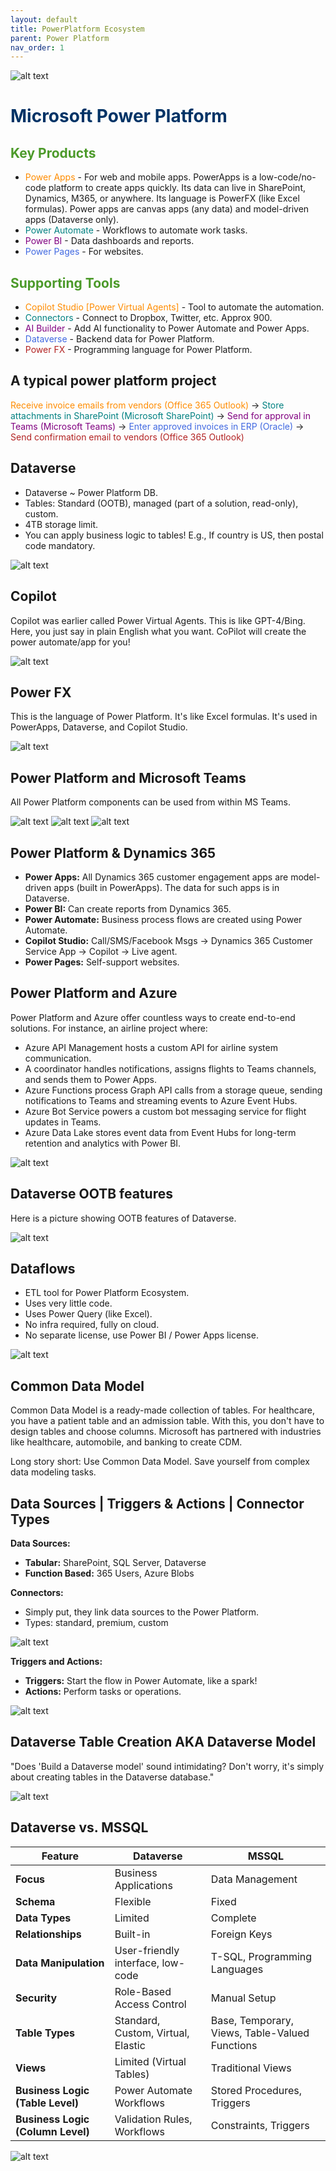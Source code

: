 ```yaml
---
layout: default
title: PowerPlatform Ecosystem
parent: Power Platform
nav_order: 1
---
```


![alt text](images\image-5.png)

# <span style="color: #003366;">Microsoft Power Platform</span>

## <span style="color: #4C9A2A;">Key Products</span>

- <span style="color: #FF8C00;">Power Apps</span> - For web and mobile apps. PowerApps is a low-code/no-code platform to create apps quickly. Its data can live in SharePoint, Dynamics, M365, or anywhere. Its language is PowerFX (like Excel formulas). Power apps are canvas apps (any data) and model-driven apps (Dataverse only).
- <span style="color: #008080;">Power Automate</span> - Workflows to automate work tasks.
- <span style="color: #800080;">Power BI</span> - Data dashboards and reports.
- <span style="color: #4169E1;">Power Pages</span> - For websites.

## <span style="color: #4C9A2A;">Supporting Tools</span>

- <span style="color: #FF8C00;">Copilot Studio [Power Virtual Agents]</span> - Tool to automate the automation.
- <span style="color: #008080;">Connectors</span> - Connect to Dropbox, Twitter, etc. Approx 900.
- <span style="color: #800080;">AI Builder</span> - Add AI functionality to Power Automate and Power Apps.
- <span style="color: #4169E1;">Dataverse</span> - Backend data for Power Platform.
- <span style="color: #B22222;">Power FX</span> - Programming language for Power Platform.

## A typical power platform project

<span style="color: #FF8C00;">Receive invoice emails from vendors (Office 365 Outlook)</span> -> 
<span style="color: #008080;">Store attachments in SharePoint (Microsoft SharePoint)</span> -> 
<span style="color: #800080;">Send for approval in Teams (Microsoft Teams)</span> -> 
<span style="color: #4169E1;">Enter approved invoices in ERP (Oracle)</span> -> 
<span style="color: #B22222;">Send confirmation email to vendors (Office 365 Outlook)</span>

## Dataverse

- Dataverse ~ Power Platform DB.
- Tables: Standard (OOTB), managed (part of a solution, read-only), custom.
- 4TB storage limit.
- You can apply business logic to tables! E.g., If country is US, then postal code mandatory.

![alt text](images\image-15.png)

## Copilot

Copilot was earlier called Power Virtual Agents. This is like GPT-4/Bing. Here, you just say in plain English what you want. CoPilot will create the power automate/app for you!

![alt text](images\image-6.png)

## Power FX

This is the language of Power Platform. It's like Excel formulas. It's used in PowerApps, Dataverse, and Copilot Studio.

![alt text](images\image-9.png)

## Power Platform and Microsoft Teams

All Power Platform components can be used from within MS Teams.

![alt text](images\image-10.png)
![alt text](images\image-12.png)
![alt text](images\image-11.png)

## Power Platform & Dynamics 365

- **Power Apps:** All Dynamics 365 customer engagement apps are model-driven apps (built in PowerApps). The data for such apps is in Dataverse.
- **Power BI:** Can create reports from Dynamics 365.
- **Power Automate:** Business process flows are created using Power Automate.
- **Copilot Studio:** Call/SMS/Facebook Msgs -> Dynamics 365 Customer Service App -> Copilot -> Live agent.
- **Power Pages:** Self-support websites.

## Power Platform and Azure

Power Platform and Azure offer countless ways to create end-to-end solutions. For instance, an airline project where:

- Azure API Management hosts a custom API for airline system communication.
- A coordinator handles notifications, assigns flights to Teams channels, and sends them to Power Apps.
- Azure Functions process Graph API calls from a storage queue, sending notifications to Teams and streaming events to Azure Event Hubs.
- Azure Bot Service powers a custom bot messaging service for flight updates in Teams.
- Azure Data Lake stores event data from Event Hubs for long-term retention and analytics with Power BI.

![alt text](images\image-13.png)

## Dataverse OOTB features

Here is a picture showing OOTB features of Dataverse.

![alt text](images\image-14.png)

## Dataflows

- ETL tool for Power Platform Ecosystem.
- Uses very little code.
- Uses Power Query (like Excel).
- No infra required, fully on cloud.
- No separate license, use Power BI / Power Apps license.

![alt text](images\image-16.png)

## Common Data Model

Common Data Model is a ready-made collection of tables. For healthcare, you have a patient table and an admission table. With this, you don't have to design tables and choose columns. Microsoft has partnered with industries like healthcare, automobile, and banking to create CDM.

Long story short: Use Common Data Model. Save yourself from complex data modeling tasks.

## Data Sources | Triggers & Actions | Connector Types 

**Data Sources:** 
- **Tabular:** SharePoint, SQL Server, Dataverse
- **Function Based:** 365 Users, Azure Blobs

**Connectors:** 
- Simply put, they link data sources to the Power Platform.
- Types: standard, premium, custom

![alt text](images\connectortype.png)

**Triggers and Actions:**
- **Triggers:** Start the flow in Power Automate, like a spark!
- **Actions:** Perform tasks or operations.

![alt text](images\TriggerAndAction.gif)

## Dataverse Table Creation AKA Dataverse Model

"Does 'Build a Dataverse model' sound intimidating? Don't worry, it's simply about creating tables in the Dataverse database."

![alt text](images\CreateDataverseTable.gif)

## Dataverse vs. MSSQL

| Feature | Dataverse | MSSQL |
|---|---|---|
|**Focus** | Business Applications | Data Management |
|**Schema** | Flexible | Fixed |
|**Data Types** | Limited | Complete |
|**Relationships** | Built-in | Foreign Keys |
|**Data Manipulation** | User-friendly interface, low-code | T-SQL, Programming Languages |
|**Security** | Role-Based Access Control | Manual Setup |
|**Table Types** | Standard, Custom, Virtual, Elastic | Base, Temporary, Views, Table-Valued Functions |
|**Views** | Limited (Virtual Tables) | Traditional Views |
|**Business Logic (Table Level)** | Power Automate Workflows | Stored Procedures, Triggers |
|**Business Logic (Column Level)** | Validation Rules, Workflows | Constraints, Triggers |

![alt text](images\db_vs_dataverse.jpg)

